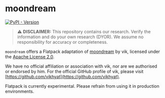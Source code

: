 # moondream

[![PyPI - Version](https://img.shields.io/pypi/v/flatpack)](https://pypi.org/project/flatpack/)

> :warning: **DISCLAIMER:** This repository contains our research. Verify the information and do your own research (DYOR). We assume no responsibility for accuracy or completeness.

`moondream` offers a Flatpack adaptation of [moondream](https://github.com/vikhyat/moondream) by vik, licensed under the [Apache License 2.0](https://github.com/vikhyat/moondream/blob/main/LICENSE).

We have no official affiliation or association with vik, nor are we authorised or endorsed by him. For the official GitHub profile of vik, please visit [https://github.com/vikhyat](https://github.com/vikhyat).

Flatpack is currently experimental. Please refrain from using it in production environments.